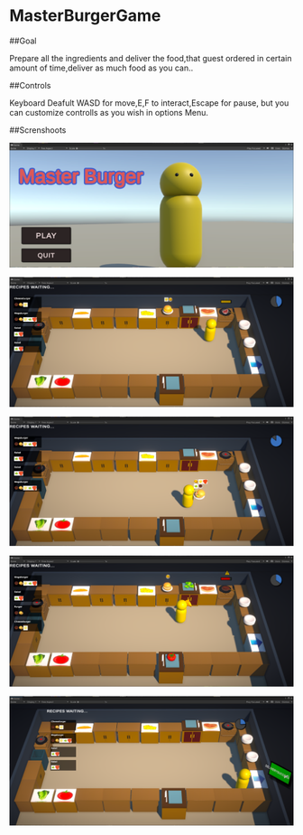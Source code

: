 # MasterBurgerGame

##Goal 

Prepare all the ingredients and deliver the food,that guest ordered in certain amount of time,deliver as much food as you can..

##Controls

Keyboard  Deafult WASD for move,E,F to interact,Escape for pause, but you can customize controlls as you wish in options Menu.

##Screnshoots

![Title screen](https://raw.githubusercontent.com/DarioD19/MasterBurgerGame/main/Screnshoots/MasterBurger.04.png)

![Play Screen](https://raw.githubusercontent.com/DarioD19/MasterBurgerGame/main/Screnshoots/MasterBurger.02.png)

![Play Screen01](https://raw.githubusercontent.com/DarioD19/MasterBurgerGame/main/Screnshoots/MasterBurger.03.png)

![Play Screen02](https://raw.githubusercontent.com/DarioD19/MasterBurgerGame/6c76068a591a133023e4f33bd9111a1d48afd6e2/Screnshoots/MasterBurger.05.png)

![Play Screen03](https://raw.githubusercontent.com/DarioD19/MasterBurgerGame/main/Screnshoots/MasterBurger.picture.png)


